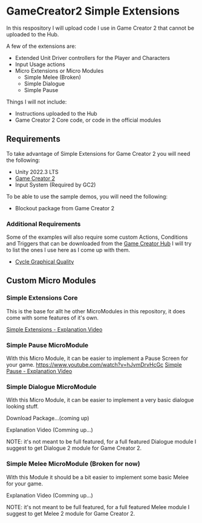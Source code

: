 # GameCreator2 Simple Extensions
In this respository I will upload code I use in Game Creator 2 that cannot be uploaded to the Hub.

A few of the extensions are:
- Extended Unit Driver controllers for the Player and Characters
- Input Usage actions
- Micro Extensions or Micro Modules
  - Simple Melee (Broken)
  - Simple Dialogue
  - Simple Pause

Things I will not include:
- Instructions uploaded to the Hub
- Game Creator 2 Core code, or code in the official modules

## Requirements
To take advantage of Simple Extensions for Game Creator 2 you will need the following:
- Unity 2022.3 LTS
- [Game Creator 2](https://assetstore.unity.com/packages/tools/game-toolkits/game-creator-2-203069)
- Input System (Required by GC2)

To be able to use the sample demos, you will need the following:
- Blockout package from Game Creator 2

### Additional Requirements
Some of the examples will also require some custom Actions, Conditions and Triggers that can be downloaded from the [Game Creator Hub](https://gamecreator.io/hub)
I will try to list the ones I use here as I come up with them.
- [Cycle Graphical Quality](https://gamecreator.io/hub/BRQO5fuWZYebZS3un19q)

## Custom Micro Modules

### Simple Extensions Core
This is the base for allt he other MicroModules in this repository, it does come with some features of it's own.

[Simple Extensions - Explanation Video](https://youtu.be/e5hsQKQFwBA)

### Simple Pause MicroModule
With this Micro Module, it can be easier to implement a Pause Screen for your game.
https://www.youtube.com/watch?v=hJvmDrvHcGc
[Simple Pause - Explanation Video](https://youtu.be/hJvmDrvHcGc)

### Simple Dialogue MicroModule
With this Micro Module, it can be easier to implement a very basic dialogue looking stuff.

Download Package...(coming up)

Explanation Video (Comming up...)

NOTE: it's not meant to be full featured, for a full featured Dialogue module I suggest to get Dialogue 2 module for Game Creator 2.

### Simple Melee MicroModule (Broken for now)
With this Module it should be a bit easier to implement some basic Melee for your game.

Explanation Video (Comming up...)

NOTE: it's not meant to be full featured, for a full featured Melee module I suggest to get Melee 2 module for Game Creator 2.
